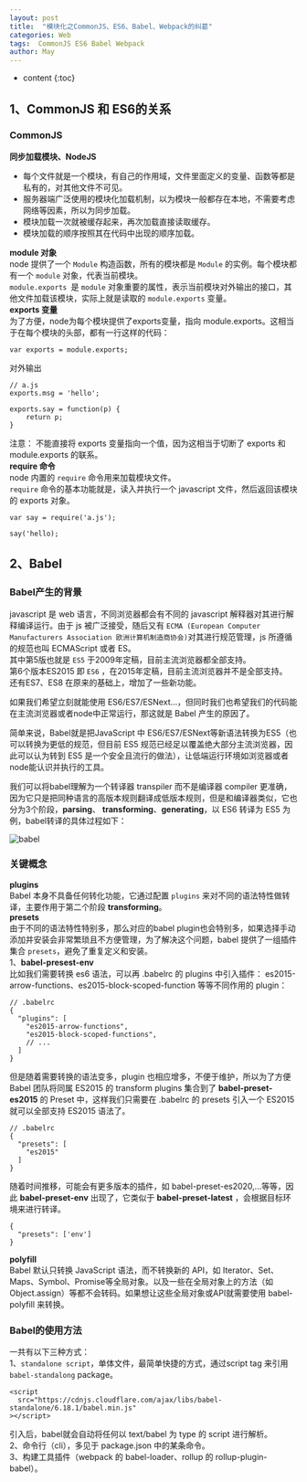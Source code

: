 ```yaml
---
layout: post
title:  "模块化之CommonJS、ES6、Babel、Webpack的纠葛"
categories: Web
tags:  CommonJS ES6 Babel Webpack
author: May
---
```


* content
{:toc}

## 1、CommonJS 和 ES6的关系
### CommonJS
**同步加载模块、NodeJS**
* 每个文件就是一个模块，有自己的作用域，文件里面定义的变量、函数等都是私有的，对其他文件不可见。  
* 服务器端广泛使用的模块化加载机制，以为模块一般都存在本地，不需要考虑网络等因素，所以为同步加载。  
* 模块加载一次就被缓存起来，再次加载直接读取缓存。  
* 模块加载的顺序按照其在代码中出现的顺序加载。  

**module 对象**  
node 提供了一个 `Module` 构造函数，所有的模块都是 `Module` 的实例。每个模块都有一个 `module` 对象，代表当前模块。  
`module.exports `是 `module` 对象重要的属性，表示当前模块对外输出的接口，其他文件加载该模块，实际上就是读取的 `module.exports` 变量。  
**exports 变量**  
为了方便，node为每个模块提供了exports变量，指向 module.exports。这相当于在每个模块的头部，都有一行这样的代码：  
```
var exports = module.exports;
```  
对外输出
```
// a.js
exports.msg = 'hello';

exports.say = function(p) {
    return p;
}
```
注意： 不能直接将 exports 变量指向一个值，因为这相当于切断了 exports 和 module.exports 的联系。   
**require 命令**  
node 内置的 `require` 命令用来加载模块文件。  
`require` 命令的基本功能就是，读入并执行一个 javascript 文件，然后返回该模块的 exports 对象。
```
var say = require('a.js');

say('hello);
```
## 2、Babel  
### Babel产生的背景  
javascript 是 web 语言，不同浏览器都会有不同的 javascript 解释器对其进行解释编译运行。由于 js 被广泛接受，随后又有 `ECMA (European Computer Manufacturers Association 欧洲计算机制造商协会)`对其进行规范管理，js 所遵循的规范也叫 ECMAScript 或者 ES。  
其中第5版也就是 `ES5` 于2009年定稿，目前主流浏览器都全部支持。  
第6个版本ES2015 即 `ES6` ，在2015年定稿，目前主流浏览器并不是全部支持。  
还有ES7、ES8 在原来的基础上，增加了一些新功能。  

如果我们希望立刻就能使用 ES6/ES7/ESNext...，但同时我们也希望我们的代码能在主流浏览器或者node中正常运行，那这就是 Babel 产生的原因了。  

简单来说，Babel就是把JavaScript 中 ES6/ES7/ESNext等新语法转换为ES5（也可以转换为更低的规范，但目前 ES5 规范已经足以覆盖绝大部分主流浏览器，因此可以认为转到 ES5 是一个安全且流行的做法），让低端运行环境如浏览器或者node能认识并执行的工具。  

我们可以将babel理解为一个转译器 transpiler 而不是编译器 compiler 更准确，因为它只是把同种语言的高版本规则翻译成低版本规则，但是和编译器类似，它也分为3个阶段，**parsing**、 **transforming**、**generating**，以 ES6 转译为 ES5 为例，babel转译的具体过程如下：  

![babel](./assets/babel.png)

### 关键概念  
**plugins**  
Babel 本身不具备任何转化功能，它通过配置 `plugins` 来对不同的语法特性做转译，主要作用于第二个阶段 **transforming**。  
**presets**  
由于不同的语法特性特别多，那么对应的babel plugin也会特别多，如果选择手动添加并安装会非常繁琐且不方便管理，为了解决这个问题，babel 提供了一组插件集合 `presets`，避免了重复定义和安装。  
1、**babel-presest-env**   
比如我们需要转换 es6 语法，可以再 .babelrc 的 plugins 中引入插件： es2015-arrow-functions、es2015-block-scoped-function 等等不同作用的 plugin：  
```
// .babelrc
{
  "plugins": [
    "es2015-arrow-functions",
    "es2015-block-scoped-functions",
    // ...
  ]
}
```  
但是随着需要转换的语法变多，plugin 也相应增多，不便于维护，所以为了方便 Babel 团队将同属 ES2015 的 transform plugins 集合到了 **babel-preset-es2015** 的 Preset 中，这样我们只需要在 .babelrc 的 presets 引入一个 ES2015 就可以全部支持 ES2015 语法了。  
```
// .babelrc
{
  "presets": [
    "es2015"
  ]
}
```  

随着时间推移，可能会有更多版本的插件，如 babel-preset-es2020,...等等，因此 **babel-preset-env** 出现了，它类似于 **babel-preset-latest** ，会根据目标环境来进行转译。  
```
{
  "presets": ['env']
}
```

**polyfill**  
Babel 默认只转换 JavaScript 语法，而不转换新的 API，如 Iterator、Set、Maps、Symbol、Promise等全局对象。以及一些在全局对象上的方法（如 Object.assign）等都不会转码。如果想让这些全局对象或API就需要使用 babel-polyfill 来转换。

### Babel的使用方法  
一共有以下三种方式：  
1、`standalone script`，单体文件，最简单快捷的方式，通过script tag 来引用 `babel-standalong` package。    
```
<script
  src="https://cdnjs.cloudflare.com/ajax/libs/babel-standalone/6.18.1/babel.min.js"
></script>
```   
引入后，babel就会自动将任何以 text/babel 为 type 的 script 进行解析。  
2、命令行（cli），多见于 package.json 中的某条命令。  
3、构建工具插件（webpack 的 babel-loader、rollup 的 rollup-plugin-babel）。